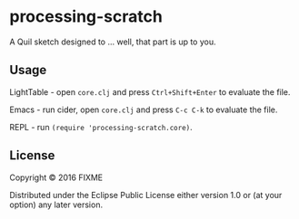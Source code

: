 # processing-scratch

A Quil sketch designed to ... well, that part is up to you.

## Usage

LightTable - open `core.clj` and press `Ctrl+Shift+Enter` to evaluate the file.

Emacs - run cider, open `core.clj` and press `C-c C-k` to evaluate the file.

REPL - run `(require 'processing-scratch.core)`.

## License

Copyright © 2016 FIXME

Distributed under the Eclipse Public License either version 1.0 or (at
your option) any later version.
